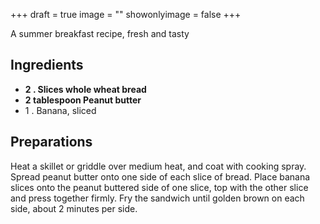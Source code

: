 +++
draft = true
image = ""
showonlyimage = false
+++

A summer breakfast recipe, fresh and tasty
<!--more-->

## Ingredients

- **2 . Slices whole wheat bread**
- **2 tablespoon Peanut butter**
- 1 . Banana, sliced

## Preparations

Heat a skillet or griddle over medium heat, and coat with cooking spray. Spread peanut butter onto one side of each slice of bread. Place banana slices onto the peanut buttered side of one slice, top with the other slice and press together firmly. Fry the sandwich until golden brown on each side, about 2 minutes per side.
